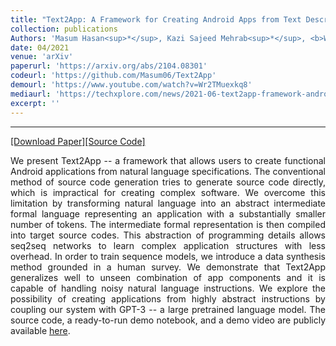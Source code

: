 ```yaml
---
title: "Text2App: A Framework for Creating Android Apps from Text Descriptions"
collection: publications
Authors: 'Masum Hasan<sup>*</sup>, Kazi Sajeed Mehrab<sup>*</sup>, <b>Wasi Uddin Ahmad</b>, and Rifat Shahriyar.'
date: 04/2021
venue: 'arXiv'
paperurl: 'https://arxiv.org/abs/2104.08301'
codeurl: 'https://github.com/Masum06/Text2App'
demourl: 'https://www.youtube.com/watch?v=Wr2TMuexkq8'
mediaurl: 'https://techxplore.com/news/2021-06-text2app-framework-android-apps-text.html'
excerpt: ''
---
```

---
<a href='https://arxiv.org/pdf/2104.08301.pdf' target="_blank">[Download Paper]</a><a href='https://github.com/Masum06/Text2App' target="_blank">[Source Code]</a>

<p align="justify">
We present Text2App -- a framework that allows users to create functional Android applications from natural language specifications. The conventional method of 
source code generation tries to generate source code directly, which is impractical for creating complex software. We overcome this limitation by transforming 
natural language into an abstract intermediate formal language representing an application with a substantially smaller number of tokens. The intermediate formal 
representation is then compiled into target source codes. This abstraction of programming details allows seq2seq networks to learn complex application structures 
with less overhead. In order to train sequence models, we introduce a data synthesis method grounded in a human survey. We demonstrate that Text2App generalizes 
well to unseen combination of app components and it is capable of handling noisy natural language instructions. We explore the possibility of creating applications 
from highly abstract instructions by coupling our system with GPT-3 -- a large pretrained language model. The source code, a ready-to-run demo notebook, and a 
demo video are publicly available <a href='https://text2app.github.io' target="_blank">here</a>.
</p>
